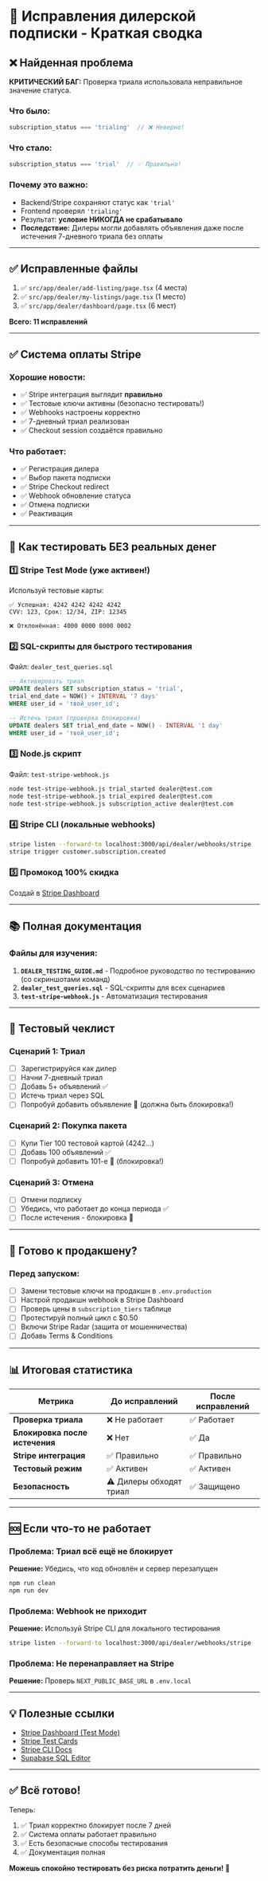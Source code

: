 # 🔧 Исправления дилерской подписки - Краткая сводка

## ❌ Найденная проблема

**КРИТИЧЕСКИЙ БАГ:** Проверка триала использовала неправильное значение статуса.

### Что было:
```typescript
subscription_status === 'trialing'  // ❌ Неверно!
```

### Что стало:
```typescript
subscription_status === 'trial'  // ✅ Правильно!
```

### Почему это важно:
- Backend/Stripe сохраняют статус как `'trial'`
- Frontend проверял `'trialing'`
- Результат: **условие НИКОГДА не срабатывало**
- **Последствие:** Дилеры могли добавлять объявления даже после истечения 7-дневного триала без оплаты

---

## ✅ Исправленные файлы

1. ✅ `src/app/dealer/add-listing/page.tsx` (4 места)
2. ✅ `src/app/dealer/my-listings/page.tsx` (1 место)
3. ✅ `src/app/dealer/dashboard/page.tsx` (6 мест)

**Всего: 11 исправлений**

---

## ✅ Система оплаты Stripe

### Хорошие новости:
- ✅ Stripe интеграция выглядит **правильно**
- ✅ Тестовые ключи активны (безопасно тестировать!)
- ✅ Webhooks настроены корректно
- ✅ 7-дневный триал реализован
- ✅ Checkout session создаётся правильно

### Что работает:
- ✅ Регистрация дилера
- ✅ Выбор пакета подписки
- ✅ Stripe Checkout redirect
- ✅ Webhook обновление статуса
- ✅ Отмена подписки
- ✅ Реактивация

---

## 🧪 Как тестировать БЕЗ реальных денег

### 1️⃣ Stripe Test Mode (уже активен!)
Используй тестовые карты:
```
✅ Успешная: 4242 4242 4242 4242
CVV: 123, Срок: 12/34, ZIP: 12345

❌ Отклонённая: 4000 0000 0000 0002
```

### 2️⃣ SQL-скрипты для быстрого тестирования
Файл: `dealer_test_queries.sql`
```sql
-- Активировать триал
UPDATE dealers SET subscription_status = 'trial', 
trial_end_date = NOW() + INTERVAL '7 days'
WHERE user_id = 'твой_user_id';

-- Истечь триал (проверка блокировки)
UPDATE dealers SET trial_end_date = NOW() - INTERVAL '1 day'
WHERE user_id = 'твой_user_id';
```

### 3️⃣ Node.js скрипт
Файл: `test-stripe-webhook.js`
```bash
node test-stripe-webhook.js trial_started dealer@test.com
node test-stripe-webhook.js trial_expired dealer@test.com
node test-stripe-webhook.js subscription_active dealer@test.com
```

### 4️⃣ Stripe CLI (локальные webhooks)
```bash
stripe listen --forward-to localhost:3000/api/dealer/webhooks/stripe
stripe trigger customer.subscription.created
```

### 5️⃣ Промокод 100% скидка
Создай в [Stripe Dashboard](https://dashboard.stripe.com/test/coupons)

---

## 📚 Полная документация

### Файлы для изучения:
1. **`DEALER_TESTING_GUIDE.md`** - Подробное руководство по тестированию (со скриншотами команд)
2. **`dealer_test_queries.sql`** - SQL-скрипты для всех сценариев
3. **`test-stripe-webhook.js`** - Автоматизация тестирования

---

## 🎯 Тестовый чеклист

### Сценарий 1: Триал
- [ ] Зарегистрируйся как дилер
- [ ] Начни 7-дневный триал
- [ ] Добавь 5+ объявлений ✅
- [ ] Истечь триал через SQL
- [ ] Попробуй добавить объявление 🚫 (должна быть блокировка!)

### Сценарий 2: Покупка пакета
- [ ] Купи Tier 100 тестовой картой (4242...)
- [ ] Добавь 100 объявлений ✅
- [ ] Попробуй добавить 101-е 🚫 (блокировка!)

### Сценарий 3: Отмена
- [ ] Отмени подписку
- [ ] Убедись, что работает до конца периода ✅
- [ ] После истечения - блокировка 🚫

---

## 🚀 Готово к продакшену?

### Перед запуском:
- [ ] Замени тестовые ключи на продакшн в `.env.production`
- [ ] Настрой продакшн webhook в Stripe Dashboard
- [ ] Проверь цены в `subscription_tiers` таблице
- [ ] Протестируй полный цикл с $0.50
- [ ] Включи Stripe Radar (защита от мошенничества)
- [ ] Добавь Terms & Conditions

---

## 📊 Итоговая статистика

| Метрика | До исправлений | После исправлений |
|---------|----------------|-------------------|
| **Проверка триала** | ❌ Не работает | ✅ Работает |
| **Блокировка после истечения** | ❌ Нет | ✅ Да |
| **Stripe интеграция** | ✅ Правильно | ✅ Правильно |
| **Тестовый режим** | ✅ Активен | ✅ Активен |
| **Безопасность** | ⚠️ Дилеры обходят триал | ✅ Защищено |

---

## 🆘 Если что-то не работает

### Проблема: Триал всё ещё не блокирует
**Решение:** Убедись, что код обновлён и сервер перезапущен
```bash
npm run clean
npm run dev
```

### Проблема: Webhook не приходит
**Решение:** Используй Stripe CLI для локального тестирования
```bash
stripe listen --forward-to localhost:3000/api/dealer/webhooks/stripe
```

### Проблема: Не перенаправляет на Stripe
**Решение:** Проверь `NEXT_PUBLIC_BASE_URL` в `.env.local`

---

## 💡 Полезные ссылки

- [Stripe Dashboard (Test Mode)](https://dashboard.stripe.com/test/dashboard)
- [Stripe Test Cards](https://docs.stripe.com/testing#cards)
- [Stripe CLI Docs](https://docs.stripe.com/stripe-cli)
- [Supabase SQL Editor](https://supabase.com/dashboard/project/_/sql)

---

## ✅ Всё готово!

Теперь:
1. ✅ Триал корректно блокирует после 7 дней
2. ✅ Система оплаты работает правильно
3. ✅ Есть безопасные способы тестирования
4. ✅ Документация полная

**Можешь спокойно тестировать без риска потратить деньги! 🎉**
